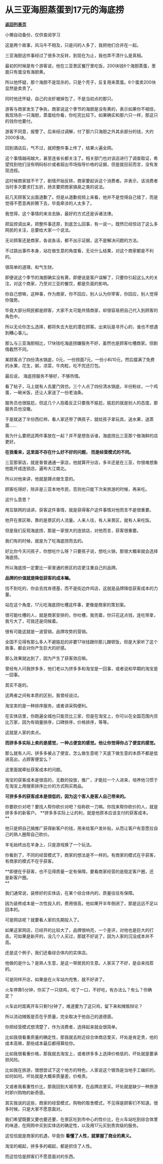 # 从三亚海胆蒸蛋到17元的海底捞

[**返回列表页**](/gzh/记忆承载)

小懒自动备份，仅供查阅学习

这是两个故事，风马牛不相及，只是问的人多了，我把他们合并在一起。  

  

三亚海胆这件事经过了很多次反转，到现在为止，我也弄不清什么是真相。  

  

最初的时候是有个游客说，他在三亚景区餐厅里吃饭，200块钱6个海胆蒸蛋，里面只有蛋没有海胆黄。  

  

所以他怀疑，那个海胆不是现杀的，只是个壳子，反复用来蒸蛋。6个蛋卖200块显然是卖贵了。

  

同时他还怀疑，自己的龙虾被掉包了，不是当初点的那只。

  

游客与商家发生了争执，商家说这个季节的海胆是没有黄的，表示如果你不相信，我现场杀一只海胆，蒸蛋给你看，你吃完比较下。如果确实和那六只一样，那这只的钱你也要付。

  

游客不同意，报警了。后来经过调解，付了那六只海胆之外其余部分的钱，大约2000多块。

  

回到酒店后，气不过，就把整件事上传了，结果火遍全网。

  

这个事情越闹越大，甚至连省长都关注了。相关部门也对该店进行了调查取证，希望找到他们没有明码标价或者超出市场指导价格的证据，但是就目前而言，没有发现违规。

  

这时候商家就不干了，剧情开始反转，商家要起诉这个消费者。并表示，该消费者当时多次要求打五折，扬言要把商家搞臭之类的说法。

  

前几天顾客又出面道歉了。但是从道歉视频上来看，他并不是觉得自己错了，而是觉得不愿意再折腾下去，毕竟牵涉的人太多了。

  

我觉得，这个事情的来龙去脉，最好的方式还是诉诸法律。  

  

把监控调出来，把整件事还原，到底怎么回事，有一说一。既然已经惊动了这么多网民的关注，总要给大家一个说法。

  

无论顾客还是商家，各说各话，都不出示证据，这不是解决问题的方法。  

  

不过跳出事件本身，站在做生意的角度看，无论什么结果，对这个商家都是不利的。

  

很简单的道理，和气生财。  

  

即便说这个季节的海胆确实没有黄，即便说是客户误解了，只要你引起这么大的关注，对这个商家，乃至对三亚的餐饮，都是负面的影响。

  

你自己想嘛，这种事，作为商家，你不回应，别人认为你宰客，你回应，别人觉得你强势。  

  

毕竟大部分网民都是顾客，大家不太可能共情商家，却很容易把自己代入到顾客的角色中。

  

所以无论你怎么选择，都将失去大批的潜在顾客。出来玩是寻开心的，谁也不想遇到糟心事儿。

  

那么与三亚海胆相比，17块钱吃海底捞嫌服务不好，虽然也是顾客吐槽商家。但剧情截然不同。

  

某顾客点了四份清水锅底，0元，一份捞面7元，一份小料10元，然后摆满了免费的水果，花生，粥，凉菜，牛肉粒，吃不完还打包。

  

最后说， 海底捞服务不够好，不够热情。

  

看了帖子，马上就有人去厦门效仿。三个人点了四份清水锅底，半份粉丝，一个鸡蛋，一碗米饭，还让人家送了一份老油条。

  

服务员也很尴尬，但这几个人抱着反正只要我不尴尬，尴尬的就是别人的态度。那服务员也没辙。

  

于是就送了半份西红柿，看人家还带了俩孩子，就给孩子拿玩具，送水果，送蒸蛋......

  

我为什么要把这两件事放在一起？并不是想告诉谁，海底捞比三亚那个做海鲜的店更好。

  

 **在我看来，这里面不存在什么好不好的问题， 而是经营模式的不同。**

  

三亚那家店，就是普普通通一家店，他就算开分店，多半还是在三亚，你很难想象他能开成连锁店，遍布大江南北。

  

所以对他来讲，他就是蹲点做生意的。

  

顾客吃得好，除非是三亚本地市民，否则也只能下次来旅游的时候，再来吃。

  

这什么意思？

  

用互联网的话讲，获客这件事情，就是获得客户这件事情对他而言不是很重要。

  

他开在景区嘛，靠的是景区的人流量。人来人往，有人来景区，就有人来吃饭。

  

但是我们反观海底捞，那是一家很大的连锁店，对他而言，获客很重要。

  

我们有的时候，就是为了吃海底捞而去的。

  

好比你今天问孩子，你想吃什么呀？只要孩子说，想吃火锅，那很大概率就会选择海底捞。

  

所以海底捞一定要比一家普通的景区的店更注重自己的品牌。

  

 **品牌的价值就是降低获客的成本嘛。**

  

找不到吃的，你会去找肯德基，而不是街边炸鸡店，这就是品牌降低获客成本的力量。

  

站在这个角度，17元吃海底捞吐槽这件事，更像是商家的策划案。  

  

很可能吐槽的人，就是商家安排的，你吐槽，我兜着，你只花这点钱，连吃带拿，我亏大了，可我还是伺候着。

  

很有可能这就是一波营销，品牌攻势的营销。  

  

全国不见得有那么多人不避尴尬的非要17块钱跟你那儿蹭顿饭，但是大家听了这个故事，都会对你产生巨大的好感。  

  

那么效果就达到了，因为产生了获客效应嘛。  

  

曾经有人问我拼多多，他们老以为拼多多和淘宝是一回事，或者说和早期的淘宝是一回事。  

  

其实不是的。

  

这两者之间有本质的区别，我曾经说过。

  

淘宝卖的是一种排序服务，或者讲采购便利。

  

在实体店里，你跑遍全城也只能货比三家，但是在淘宝上，你可以在全国范围内货比万家，因为有销量排序，口碑排序，价格排序，等等。

  

这就是人家的卖点。  

  

 **而拼多多实际上卖的是感觉，一种占便宜的感觉。他让你觉得你占了便宜的感觉。**

  

那么就有人问，拼多多被占了便宜，怎么做生意呢？天底下做生意的本质不都是低进高出，占顾客便宜么？

  

这里面就牵扯获客成本的问题。  

  

淘宝的获客成本是很高的，无数的投放，推广，才能拉一个人进来，培养他习惯于在淘宝上用搜索排序比价的方式购买商品。  

  

 **可拼多多的获客成本是很低的，因为这个客人是客人自己带来的。**

  

你要砍价对吧？要找人帮你砍价对吧？俗称砍一刀嘛。你找来帮你砍价的人，就是拼多多的新客户。 **拼多多实际上让的利，就是他原本应该支付的获客成本。  
**

  

他只是把自己搞推广获得新客户的钱，用来给客户发补贴，从而让客户有意愿拉自己的熟人圈帮自己砍价。  

  

羊毛始终出在羊身上，只是游戏换了一个玩法。  

  

你看到了，不同的经营模式下，商家的想法是不一样的。有商家的模式在乎获客，有商家的模式不在乎获客。  

  

 **即便在乎获客，也不见得质量一定有保障。要看商家经营的是稳定客户圈，还是新客户圈。  
**

  

我们通常说，装修好的实体店，在某个综合体内的，质量往往有保障。

  

因为装修成本是一次性投入的，费用很高，他如果开半年倒闭了，那是远远不足以回本的。  

  

可是网店呢？就要看人家的先期投入了。

  

如果这家网店，已经开的比较大了，品牌很响亮，一个差评，对他也是巨大的打击。可如果是新开的，没几个人买过，那就不好说了，因为人家的沉没成本并不高。

  

还是这个例子，我们还看综合体内的实体店。

  

他做的是什么？是熟人生意，是这一带居民的生意。人家买了不好，是会来找茬的。  

  

可是同样开店，如果是在火车站内兜售，就不好讲了。

  

火车停靠5分钟，你买了一只烧鸡，咬了一口，不好吃，有办法么？有么？你确定？

  

火车此时距离开车只剩1分钟了，难道要为了这只鸡，留下来和摊贩辩论？

  

所以流动摊贩是否在乎质量，完全取决于他自己的道德感。  

  

你把经营模式想清楚了，作为消费者，选择起来就会很简单。

  

比如我很看重质量的确定性，那我就去附近综合体商店里买，坏处是肯定贵，他的成本高嘛，那些成本最后都得算给你。

  

比如我很看重价格，那我就去淘宝上，或者拼多多上选择价格低的，坏处就是要承担风险。  

  

比如我在旅游，很想尝试下这个地方的特色，人家说这个银饰是当地手工编织的，如何如何。坏处就是大概率质量差，价格贵。  

  

又或者我看重性价比，那我回到大城市里，在品牌店里买。坏处就是缺少一种旅游时即兴购物的新奇感。

  

其实我说的这些，商家的经营模式，购物的取舍模式，不见得是顾客们不知道。很多时候，只是大家不愿意面对。

  

我们希望既要又要也要还要，在景区吃到市中心的性价比，在火车站吃到综合体里的味道，在网购中买到实体店的确定性，以及用17元买到贵宾级的服务。  

  

这恰恰就是商家的机遇，毕竟你 **看懂了人性，就掌握了商业的奥义。**  

  

淘宝的崛起，拼多多的崛起，都是抓住了人性。

  

而这恰恰是顾客们不愿意面对的东西。

